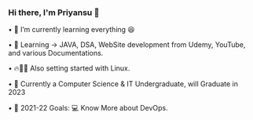 ### Hi there, I'm Priyansu 👋

• 🍹 I’m currently learning everything 😆
    
• 🌱 Learning -> JAVA, DSA, WebSite development from Udemy, YouTube, and various Documentations.
    
• 🔥👨‍💻 Also setting started with Linux. 

• 🏫 Currently a Computer Science & IT Undergraduate, will Graduate in 2023

• 🥅 2021-22 Goals:  💻 Know More about DevOps.
